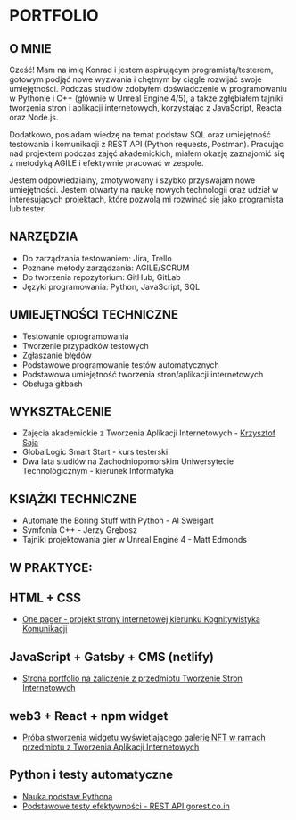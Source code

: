 # PORTFOLIO
## O MNIE
Cześć! Mam na imię Konrad i jestem aspirującym programistą/testerem, gotowym podjąć nowe wyzwania i chętnym by ciągle rozwijać swoje umiejętności. Podczas studiów zdobyłem doświadczenie w programowaniu w Pythonie i C++ (głównie w Unreal Engine 4/5), a także zgłębiałem tajniki tworzenia stron i aplikacji internetowych, korzystając z JavaScript, Reacta oraz Node.js.

Dodatkowo, posiadam wiedzę na temat podstaw SQL oraz umiejętność testowania i komunikacji z REST API (Python requests, Postman). Pracując nad projektem podczas zajęć akademickich, miałem okazję zaznajomić się z metodyką AGILE i efektywnie pracować w zespole.

Jestem odpowiedzialny, zmotywowany i szybko przyswajam nowe umiejętności. Jestem otwarty na naukę nowych technologii oraz udział w interesujących projektach, które pozwolą mi rozwinąć się jako programista lub tester.

## NARZĘDZIA
* Do zarządzania testowaniem: Jira, Trello
* Poznane metody zarządzania: AGILE/SCRUM
* Do tworzenia repozytorium: GitHub, GitLab
* Języki programowania: Python, JavaScript, SQL
## UMIEJĘTNOŚCI TECHNICZNE
* Testowanie oprogramowania
* Tworzenie przypadków testowych
* Zgłaszanie błędów
* Podstawowe programowanie testów automatycznych
* Podstawowa umiejętność tworzenia stron/aplikacji internetowych
* Obsługa gitbash
## WYKSZTAŁCENIE
* Zajęcia akademickie z Tworzenia Aplikacji Internetowych - [Krzysztof Saja](https://www.linkedin.com/in/krzysztof-saja/?originalSubdomain=pl)
* GlobalLogic Smart Start - kurs testerski
* Dwa lata studiów na Zachodniopomorskim Uniwersytecie Technologicznym - kierunek Informatyka
## KSIĄŻKI TECHNICZNE
* Automate the Boring Stuff with Python - Al Sweigart
* Symfonia C++ - Jerzy Grębosz
* Tajniki projektowania gier w Unreal Engine 4 - Matt Edmonds
## W PRAKTYCE:
## HTML + CSS 
* [One pager - projekt strony internetowej kierunku Kognitywistyka Komunikacji](https://github.com/kzuzaniuk/Kogniweb)
## JavaScript + Gatsby + CMS (netlify)
* [Strona portfolio na zaliczenie z przedmiotu Tworzenie Stron Internetowych](https://github.com/kzuzaniuk/tworzenieStron)
## web3 + React + npm widget
* [Próba stworzenia widgetu wyświetlającego galerię NFT w ramach przedmiotu z Tworzenia Aplikacji Internetowych](https://github.com/kognitywistykakomunikacji2/NFTGallery) 
## Python i testy automatyczne
* [Nauka podstaw Pythona](https://github.com/kzuzaniuk/US_globallogic_python2)
* [Podstawowe testy efektywności - REST API gorest.co.in](https://github.com/kzuzaniuk/testyEfektywnosci)
